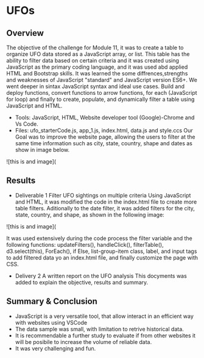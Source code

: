 # UFOs
## Overview 
The objective of the  challenge for Module 11, it was to  create a table to organize UFO data stored as a JavaScript array, or list. This table has the ability to filter data based on certain criteria and it was created using JavaScript as the primary coding language, and  it was used abd applied HTML and Bootstrap skills. It was learned the some diffrences,strengths and weaknesses of JavaScript "standard" and JavaScript version ES6+. We went deeper in  sintax JavaScript syntax and ideal use cases. Build and deploy  functions, convert  functions to arrow functions, for each (JavaScript for loop)  and finally to create, populate, and dynamically filter a table using JavaScript and HTML.
* Tools: JavaScript, HTML, Website developer tool (Google)-Chrome and Vs Code.
* Files: ufo_starterCode.js, app_1.js, index.html, data.js and style.ccs
Our Goal was to improve the website page, allowing the users to filter at the same time information such as city, state, country, shape and dates as show in image below.

![this is and image](

## Results
* Deliverable 1 Filter UFO sightings on multiple criteria 
Using JavaScript and HTML, it was  modified the code in the index.html file to create more table filters. Aditionally  to the date filter, it was  added filters for the city, state, country, and shape, as shown in the following image:

![this is and image](

It was used extensively during the code process the filter variable and the following functions: updateFilters(), handleClick(), filterTable(), d3.select(this), ForEach(), if Else, list-group-item class, label, and input tags to add filtered data yo an index.html file, and finally customize the page with CSS.

* Delivery 2 A written report on the UFO analysis
This docyments was added to explain the objective, results and summary.

## Summary & Conclusion
* JavaScript is a very versatile tool, that allow interact in an efficient way with websites using VSCode
* The data sample was small, with limitation to retrive historical data.
* It is recommendable a further study to evaluate if from other websites it will be posibile to increase the volume of reliable data.
* It was very challenging and fun.
